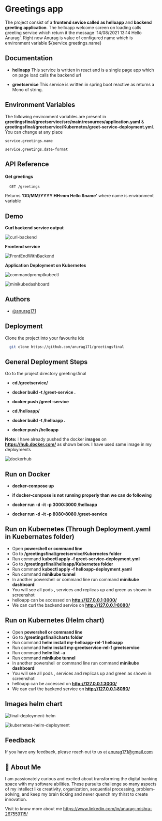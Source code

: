 # Greetings app

The project consist of a **frontend sevice called as helloapp** and **backend greeting application**. 
The helloapp welcome screen on loading calls greeting service which return it the message 
'14/08/2021 13:14 Hello Anurag'. Right now Anurag is value of configured name which is 
environment variable ${service.greetings.name}


## Documentation

- **helloapp** 
   This service is written in react and is a single page app which on page load calls the backend url
   
   
- **greetservice**
  This service is written in spring boot reactive as returns a Mono of string.

  
## Environment Variables

The following environment variables are present in **greetingsfinal/greetservice/src/main/resources/application.yaml** & **greetingsfinal/greetservice/Kubernetes/greet-service-deployment.yml**. You can change at any place

`service.greetings.name`

`service.greetings.date-format`



## API Reference

#### Get greetings

```http
  GET /greetings 
```

Returns **'DD/MM/YYYY HH:mm Hello $name'**
where name is environment variable



  
## Demo

**Curl backend service output**

  ![curl-backend](https://user-images.githubusercontent.com/59208873/129453113-e039ef7d-94e9-4d37-8b67-34f311b6eeee.png)



**Frontend service**

![FrontEndWithBackend](https://user-images.githubusercontent.com/59208873/129453131-371159b0-034e-4cc5-935a-685adf51af85.PNG)


**Application Deployment on Kubernetes**

![commandpromptkubectl](https://user-images.githubusercontent.com/59208873/129453139-a175c6d0-4cdf-4c74-8511-05b009414048.PNG)


![minikubedashboard](https://user-images.githubusercontent.com/59208873/129453133-dd22b252-1d35-41c2-ae18-1b01f7cfd825.PNG)


## Authors

- [@anurag171](https://github.com/anurag171/greetingsfinal)



## Deployment

Clone the project into your favourite ide
```bash
  git clone https://github.com/anurag171/greetingsfinal
```
## General Deployment Steps
Go to the project directory greetingsfinal

  - **cd /greetservice/**
  - **docker build -t <your git user>/greet-service .**
  - **docker push <your git user>/greet-service**

  - **cd /helloapp/**
  - **docker build -t <your git user>/helloapp .**
  - **docker push <your git user>/helloapp**
  
  
  **Note:** I have already pushed the docker **images** on **https://hub.docker.com/** as shown below. I have used same image in my deployments
  
  ![dockerhub](https://user-images.githubusercontent.com/59208873/129470530-2c143dd7-08dd-4674-9d4c-30e8379a86fd.png)

  
  ## Run on Docker
  - **docker-compose up**
  
  - **if docker-compose is not running properly than we can do following**
    
  - **docker run -d -it -p 3000:3000 <your git user>/helloapp**
  - **docker run -d -it -p 8080:8080 <your git user>/greet-service**

  ## Run on Kubernetes (Through Deployment.yaml in Kuebernates folder)

  - Open **powershell or command line**
  - Go to **/greetingsfinal/greetservice/Kubernetes folder**
  - Run command **kubectl apply -f greet-service-deployment.yml**
  - Go to **/greetingsfinal/helloapp/Kubernetes folder**
  - Run command **kubectl apply -f helloapp-deployment.yaml**
  - Run command **minikube tunnel**
  - In another powershell or command line run command **minikube dashboard**
  - You will see all pods , services and replicas up and green as shown in screenshot
  - helloapp can be accessed on **http://127.0.0.1:3000/**
 -  We can curl the backend service on **http://127.0.0.1:8080/**
  
 ## Run on Kubernetes (Helm chart)
  - Open **powershell or command line**
  - Go to **/greetingsfinal/charts folder**
  - Run command **helm install my-helloapp-rel-1 helloapp** 
  - Run command **helm install my-greetservice-rel-1 greetservice**
  - Run command **helm list -a**
  - Run command **minikube tunnel**
  - In another powershell or command line run command **minikube dashboard**
  - You will see all pods , services and replicas up and green as shown in screenshot
  - helloapp can be accessed on **http://127.0.0.1:3000/**
 -  We can curl the backend service on **http://127.0.0.1:8080/**
  
 ## Images helm chart
  
  ![final-deployment-helm](https://user-images.githubusercontent.com/59208873/129474718-064d65e3-ea05-4c17-96d3-9d8b3b5d9bfd.PNG)

  
  
  ![kubernetes-helm-deployment](https://user-images.githubusercontent.com/59208873/129474789-e5eba6af-0e1c-4b4b-aee6-275959c05fd3.png)  
  


  
## Feedback

If you have any feedback, please reach out to us at anurag171@gmail.com

  
## 🚀 About Me

I am passionately curious and excited about transforming the digital banking space with my software abilities. These pursuits challenge so many aspects of my intellect like creativity, organization, sequential processing, problem-solving, and keep my brain ticking and never quench my thirst to create innovation.
  
 Visit to know more about me
 https://www.linkedin.com/in/anurag-mishra-267559115/
  
